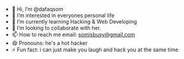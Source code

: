 - 👋 Hi, I’m @dafaqsom
- 👀 I’m interested in everyones personal life
- 🌱 I’m currently learning Hacking & Web Developing
- 💞️ I’m looking to collaborate with her.
- 📫 How to reach me email: somisbusy@gmail.com
- 😄 Pronouns: he's a hot hacker
- ⚡ Fun fact: i can just make you laugh and hack you at the same time

<!---
dafaqsom/dafaqsom is a ✨ special ✨ repository because its `README.md` (this file) appears on your GitHub profile.
You can click the Preview link to take a look at your changes.
--->
